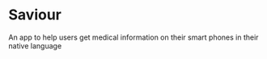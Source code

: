 # Saviour
An app to help users get medical information on their smart phones in their native language
